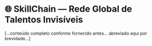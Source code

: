 # 🌐 SkillChain — Rede Global de Talentos Invisíveis

[...conteúdo completo conforme fornecido antes... abreviado aqui por brevidade...]
